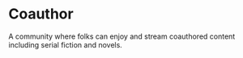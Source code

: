 # Coauthor
A community where folks can enjoy and stream coauthored content including serial fiction and novels. 
